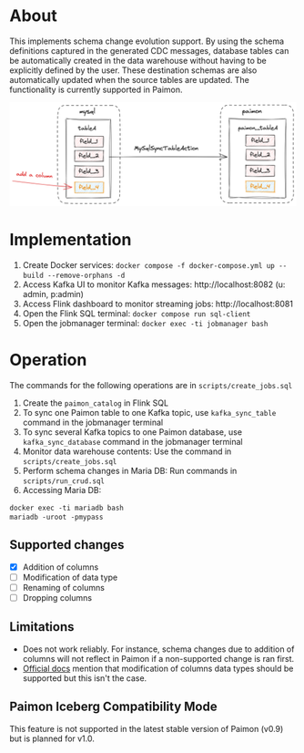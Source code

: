 # About
This implements schema change evolution support. By using the schema definitions 
captured in the generated CDC messages, database tables can be automatically 
created in the data warehouse without having to be explicitly defined by the 
user. These destination schemas are also automatically updated when the source 
tables are updated. The functionality is currently supported in Paimon.

![Alt text](./cdc-ingestion-schema-evolution.png "Schema Change Evolution")

# Implementation
1. Create Docker services: `docker compose -f docker-compose.yml up --build --remove-orphans -d`
1. Access Kafka UI to monitor Kafka messages: http://localhost:8082 (u: admin, p:admin)
1. Access Flink dashboard to monitor streaming jobs: http://localhost:8081
1. Open the Flink SQL terminal: `docker compose run sql-client`
1. Open the jobmanager terminal: `docker exec -ti jobmanager bash`

# Operation
The commands for the following operations are in `scripts/create_jobs.sql`
1. Create the `paimon_catalog` in Flink SQL
1. To sync one Paimon table to one Kafka topic, use `kafka_sync_table` command in the jobmanager terminal
1. To sync several Kafka topics to one Paimon database, use `kafka_sync_database` command in the jobmanager terminal
1. Monitor data warehouse contents: Use the command in `scripts/create_jobs.sql`
1. Perform schema changes in Maria DB: Run commands in `scripts/run_crud.sql`
1. Accessing Maria DB:
```
docker exec -ti mariadb bash
mariadb -uroot -pmypass
```

## Supported changes
- [x] Addition of columns
- [ ] Modification of data type
- [ ] Renaming of columns
- [ ] Dropping columns

## Limitations
- Does not work reliably. For instance, schema changes due to addition of 
columns will not reflect in Paimon if a non-supported change is ran first.
- [Official docs](https://paimon.apache.org/docs/0.8/flink/cdc-ingestion/overview/#schema-change-evolution) 
mention that modification of columns data types should be supported but this isn't the case.

## Paimon Iceberg Compatibility Mode
This feature is not supported in the latest stable version of Paimon (v0.9) but 
is planned for v1.0.
